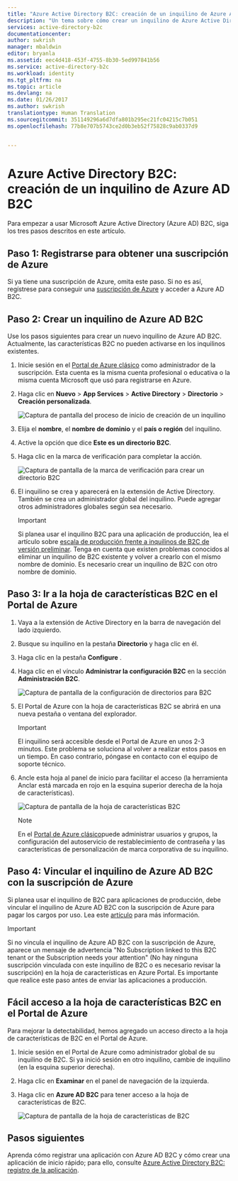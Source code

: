 ```yaml
---
title: "Azure Active Directory B2C: creación de un inquilino de Azure Active Directory B2C | Microsoft Docs"
description: "Un tema sobre cómo crear un inquilino de Azure Active Directory B2C"
services: active-directory-b2c
documentationcenter: 
author: swkrish
manager: mbaldwin
editor: bryanla
ms.assetid: eec4d418-453f-4755-8b30-5ed997841b56
ms.service: active-directory-b2c
ms.workload: identity
ms.tgt_pltfrm: na
ms.topic: article
ms.devlang: na
ms.date: 01/26/2017
ms.author: swkrish
translationtype: Human Translation
ms.sourcegitcommit: 351149296a6d7dfa801b295ec21fc04215c7b051
ms.openlocfilehash: 77b8e707b5743ce2d0b3eb52f75828c9ab0337d9


---
```

# <a name="azure-active-directory-b2c-create-an-azure-ad-b2c-tenant"></a>Azure Active Directory B2C: creación de un inquilino de Azure AD B2C
Para empezar a usar Microsoft Azure Active Directory (Azure AD) B2C, siga los tres pasos descritos en este artículo.

## <a name="step-1-sign-up-for-an-azure-subscription"></a>Paso 1: Registrarse para obtener una suscripción de Azure
Si ya tiene una suscripción de Azure, omita este paso. Si no es así, regístrese para conseguir una [suscripción de Azure](../active-directory/sign-up-organization.md) y acceder a Azure AD B2C.

## <a name="step-2-create-an-azure-ad-b2c-tenant"></a>Paso 2: Crear un inquilino de Azure AD B2C
Use los pasos siguientes para crear un nuevo inquilino de Azure AD B2C. Actualmente, las características B2C no pueden activarse en los inquilinos existentes.

1. Inicie sesión en el [Portal de Azure clásico](https://manage.windowsazure.com/) como administrador de la suscripción. Esta cuenta es la misma cuenta profesional o educativa o la misma cuenta Microsoft que usó para registrarse en Azure.
2. Haga clic en **Nuevo** > **App Services** > **Active Directory** > **Directorio** > **Creación personalizada**.
   
    ![Captura de pantalla del proceso de inicio de creación de un inquilino](./media/active-directory-b2c-get-started/new-directory.png)
3. Elija el **nombre**, el **nombre de dominio** y el **país o región** del inquilino.
4. Active la opción que dice **Este es un directorio B2C**.
5. Haga clic en la marca de verificación para completar la acción.
   
    ![Captura de pantalla de la marca de verificación para crear un directorio B2C](./media/active-directory-b2c-get-started/create-b2c-directory.png)
6. El inquilino se crea y aparecerá en la extensión de Active Directory. También se crea un administrador global del inquilino. Puede agregar otros administradores globales según sea necesario.
   
   > [!IMPORTANT]
   > Si planea usar el inquilino B2C para una aplicación de producción, lea el artículo sobre [escala de producción frente a inquilinos de B2C de versión preliminar](active-directory-b2c-reference-tenant-type.md). Tenga en cuenta que existen problemas conocidos al eliminar un inquilino de B2C existente y volver a crearlo con el mismo nombre de dominio. Es necesario crear un inquilino de B2C con otro nombre de dominio.
   > 
   > 

## <a name="step-3-navigate-to-the-b2c-features-blade-on-the-azure-portal"></a>Paso 3: Ir a la hoja de características B2C en el Portal de Azure
1. Vaya a la extensión de Active Directory en la barra de navegación del lado izquierdo.
2. Busque su inquilino en la pestaña **Directorio** y haga clic en él.
3. Haga clic en la pestaña **Configure** .
4. Haga clic en el vínculo **Administrar la configuración B2C** en la sección **Administración B2C**.
   
    ![Captura de pantalla de la configuración de directorios para B2C](./media/active-directory-b2c-get-started/b2c-directory-configure-tab.png)
5. El Portal de Azure con la hoja de características B2C se abrirá en una nueva pestaña o ventana del explorador.
   
   > [!IMPORTANT]
   > El inquilino será accesible desde el Portal de Azure en unos 2-3 minutos. Este problema se soluciona al volver a realizar estos pasos en un tiempo. En caso contrario, póngase en contacto con el equipo de soporte técnico.
   > 
   > 
6. Ancle esta hoja al panel de inicio para facilitar el acceso (la herramienta Anclar está marcada en rojo en la esquina superior derecha de la hoja de características).
   
    ![Captura de pantalla de la hoja de características B2C](./media/active-directory-b2c-get-started/b2c-features-blade.png)
   
   > [!NOTE]
   > En el [Portal de Azure clásico](https://manage.windowsazure.com/)puede administrar usuarios y grupos, la configuración del autoservicio de restablecimiento de contraseña y las características de personalización de marca corporativa de su inquilino.
   > 
   > 

## <a name="step-4-link-your-azure-ad-b2c-tenant-to-your-azure-subscription"></a>Paso 4: Vincular el inquilino de Azure AD B2C con la suscripción de Azure
Si planea usar el inquilino de B2C para aplicaciones de producción, debe vincular el inquilino de Azure AD B2C con la suscripción de Azure para pagar los cargos por uso. Lea este [artículo](active-directory-b2c-how-to-enable-billing.md) para más información.

   > [!IMPORTANT]
   > Si no vincula el inquilino de Azure AD B2C con la suscripción de Azure, aparece un mensaje de advertencia "No Subscription linked to this B2C tenant or the Subscription needs your attention" (No hay ninguna suscripción vinculada con este inquilino de B2C o es necesario revisar la suscripción) en la hoja de características en Azure Portal. Es importante que realice este paso antes de enviar las aplicaciones a producción.
   > 
   > 

## <a name="easy-access-to-the-b2c-features-blade-on-the-azure-portal"></a>Fácil acceso a la hoja de características B2C en el Portal de Azure
Para mejorar la detectabilidad, hemos agregado un acceso directo a la hoja de características de B2C en el Portal de Azure.

1. Inicie sesión en el Portal de Azure como administrador global de su inquilino de B2C. Si ya inició sesión en otro inquilino, cambie de inquilino (en la esquina superior derecha).
2. Haga clic en **Examinar** en el panel de navegación de la izquierda.
3. Haga clic en **Azure AD B2C** para tener acceso a la hoja de características de B2C.
   
    ![Captura de pantalla de la hoja de características de B2C](./media/active-directory-b2c-get-started/b2c-browse.png)

## <a name="next-steps"></a>Pasos siguientes
Aprenda cómo registrar una aplicación con Azure AD B2C y cómo crear una aplicación de inicio rápido; para ello, consulte [Azure Active Directory B2C: registro de la aplicación](active-directory-b2c-app-registration.md).




<!--HONumber=Jan17_HO4-->


